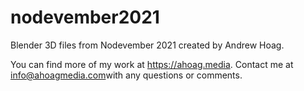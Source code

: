 # nodevember2021

Blender 3D files from Nodevember 2021 created by Andrew Hoag.

You can find more of my work at https://ahoag.media.
Contact me at <a href="mailto:info@ahoagmedia.com">info@ahoagmedia.com</a>with any questions or comments.
